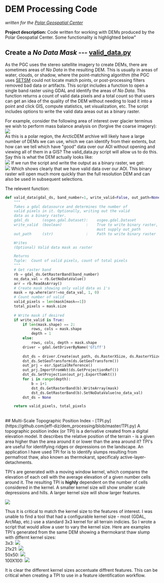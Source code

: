 # DEM Processing Code <br>
*written for the [Polar Geospatial Center](https://www.pgc.umn.edu/)*

**Project description:** Code written for working with DEMs produced by the Polar Geospatial Center. Some functionality is highlighted below"

## Create a *No Data Mask* --- [valid_data.py](https://github.com/jeff-diz/dem_processing/blob/master/lib/valid_data.py)
As the PGC uses the stereo satellite imagery to create DEMs, there are sometimes areas of *No Data* in the resulting DEM. This is usually in areas of water, clouds, or shadow, where the point-matching algorithm (the PGC uses [SETSM](https://github.com/setsmdeveloper/SETSM) could not locate match points, or post-processing filters removed bad data or artifacts. This script includes a function to open a single band raster using GDAL and identify the areas of *No Data*. This function returns a count of valid data pixels and a total count so that users can get an idea of the quality of the DEM without needing to load it into a point and click GIS, compute statistics, set visualization, etc. The script includes options to write the valid data areas out as a binary raster.

For example, consider the following area of interest over glacier terminus we wish to perform mass balance analysis on (forgive the coarse imagery):
<img src="images/dem_processing/glacier_terminus.png?raw=true"/><br>
As this is a polar region, the ArcticDEM archive will likely have a large number of DEMs we can use, which we can identify from their extents, but how can we tell which have "good" data over our AOI without opening and viewing all of them in a GIS?
The valid_data.py script will allow us to do this. Say this is what the DEM actually looks like:<br>
<img src="images/dem_processing/dem_hs.png?raw=true"/>
If we run the script and write the output as a binary raster, we get:<br>
<img src="images/dem_processing/valid_data.png?raw=true"/>
Which shows clearly that we have valid data over our AOI. This binary raster will open much more quickly than the full resolution DEM and can also be used in subsequent selections.

The relevent function:

```python
def valid_data(gdal_ds, band_number=1, write_valid=False, out_path=None):
    """
    Takes a gdal datasource and determines the number of
    valid pixels in it. Optionally, writing out the valid
    data as a binary raster.
    gdal_ds      (osgeo.gdal.Dataset):    osgeo.gdal.Dataset
    write_valid  (boolean)           :    True to write binary raster, 
                                          must supply out_path
    out_path     (str)               :    Path to write binary raster

    Writes 
    (Optional) Valid data mask as raster

    Returns
    Tuple:  Count of valid pixels, count of total pixels
    """
    # Get raster band
    rb = gdal_ds.GetRasterBand(band_number)
    no_data_val = rb.GetNoDataValue()
    arr = rb.ReadAsArray()
    # Create mask showing only valid data as 1's
    mask = np.where(arr!=no_data_val, 1, 0)
    # Count number of valid
    valid_pixels = len(mask[mask==1])
    total_pixels = mask.size
    
    # Write mask if desired
    if write_valid is True:
        if len(mask.shape) == 2:
            rows, cols = mask.shape
            depth = 1
        else:
            rows, cols, depth = mask.shape
        driver = gdal.GetDriverByName('GTiff')
        
        dst_ds = driver.Create(out_path, ds.RasterXSize, ds.RasterYSize, 1, rb.DataType)
        dst_ds.SetGeoTransform(ds.GetGeoTransform())
        out_prj = osr.SpatialReference()
        out_prj.ImportFromWkt(ds.GetProjectionRef())
        dst_ds.SetProjection(out_prj.ExportToWkt())
        for i in range(depth):
            b = i+1
            dst_ds.GetRasterBand(b).WriteArray(mask)
            dst_ds.GetRasterBand(b).SetNoDataValue(no_data_val)
        dst_ds = None

    return valid_pixels, total_pixels
```
<br>
## Multi-Scale Topographic Position Index - [TPI.py](https://github.com/jeff-diz/dem_processing/blob/master/TPI.py)
A topographic position index (or TPI) is a derivative created from a digital elevation model. It describes the relative position of the terrain - is a given area higher than the area around it or lower than the area around it? TPI's are useful for identifying ridges or depressions on the landscape. An application I have used TPI for is to identify slumps resulting from permafrost thaw, also known as thermokarst, specificaly active-layer-detachments. 

TPI's are generated with a moving window kernel, which compares the elevation of each cell with the average elevation of a given number cells around it. The resulting TPI is **highly** dependent on the number of cells considered in the kernel. A smaller kernel size will show smaller scale depressions and hills. A larger kernel size will show larger features.

<img src="images/dem_processing/TPI_fig.PNG?raw=true"/>

Thus it is critical to match the kernel size to the features of interest. I was unable to find a tool that had a configurable kernel size - most (GDAL, ArcMap, etc.) use a standard 3x3 kernel for all terrain indicies. So I wrote a script that would allow a user to vary the kernel size. Here are examples TPI's generated from the same DEM showing a thermokarst thaw slump with differnt kernel sizes:<br>
3x3:
<img src="images/dem_processing/TPI_9.png?raw=true"/><br>
21x21:
<img src="images/dem_processing/TPI_21.png?raw=true"/><br>
50x50:
<img src="images/dem_processing/TPI_50.png?raw=true"/><br>
100X100:
<img src="images/dem_processing/TPI_100.png?raw=true"/><br>

It is clear the different kernel sizes accentuate diffrent features. This can be critical when creating a TPI to use in a feature identification workflow.
